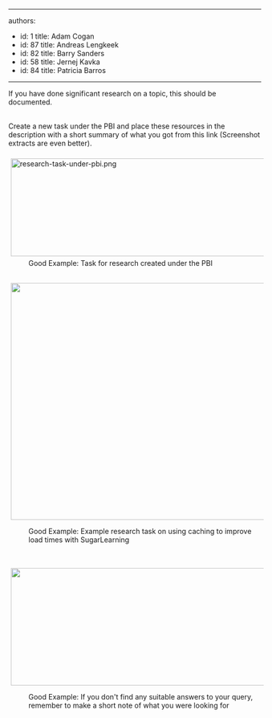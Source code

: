 

---
authors:
  - id: 1
    title: Adam Cogan
  - id: 87
    title: Andreas Lengkeek
  - id: 82
    title: Barry Sanders
  - id: 58
    title: Jernej Kavka
  - id: 84
    title: Patricia Barros
---




<span class='intro'> If you have done significant research on a topic, this should be documented.<div><br></div><div>Create a new task under the PBI and place these resources in the description with a short summary of what you got from this link (Screenshot extracts are even better).<div><br></div><div><img src="/SiteAssets/do-you-record-your-research-under-the-pbi/research-task-under-pbi.png" alt="research-task-under-pbi.png" style="margin&#58;5px;width&#58;508px;height&#58;195px;" /><br></div><dd class="ssw15-rteElement-FigureGood">Good Example&#58; Task for research created under the PBI<br></dd></div> </span>

<p>​<img src="/SiteAssets/do-you-record-your-research-under-the-pbi/sample-email-research.png" alt="" style="margin&#58;0px 5px;width&#58;509px;height&#58;472px;" /></p><dd class="ssw15-rteElement-FigureGood">​​Good Example&#58;&#160;Example research task on using caching to improve load times with SugarLearning</dd><p><br>​<img src="/SiteAssets/do-you-record-your-research-under-the-pbi/show-no-research-found.png" alt="" style="margin&#58;0px 5px;width&#58;508px;height&#58;234px;" /></p><dd class="ssw15-rteElement-FigureGood">​Good Example&#58; If you don't find any suitable answers to your query, remember to make a short note of what you were looking for<br></dd>


